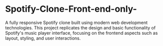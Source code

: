 # Spotify-Clone-Front-end-only-
A fully responsive Spotify clone built using modern web development technologies. This project replicates the design and basic functionality of Spotify's music player interface, focusing on the frontend aspects such as layout, styling, and user interactions.
